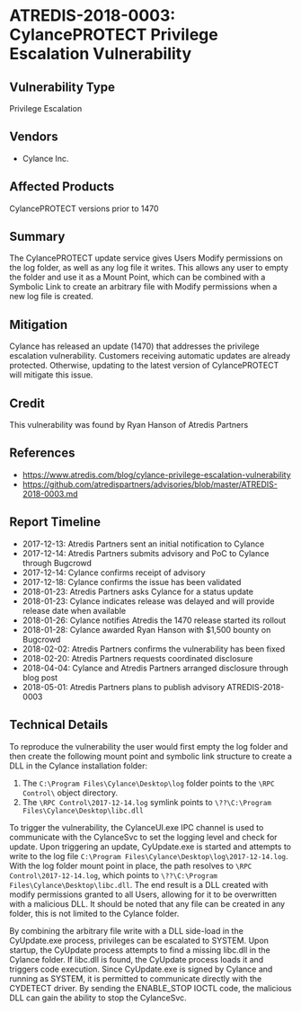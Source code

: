 # ATREDIS-2018-0003: CylancePROTECT Privilege Escalation Vulnerability

## Vulnerability Type
Privilege Escalation

## Vendors
* Cylance Inc.

## Affected Products
CylancePROTECT versions prior to 1470

## Summary
The CylancePROTECT update service gives Users Modify permissions on the log folder, as well as any log file it writes. This allows any user to empty the folder and use it as a Mount Point, which can be combined with a Symbolic Link to create an arbitrary file with Modify permissions when a new log file is created.

## Mitigation
Cylance has released an update (1470) that addresses the privilege escalation
 vulnerability. Customers receiving automatic updates are already protected. 
 Otherwise, updating to the latest version of CylancePROTECT will mitigate this issue.

## Credit
This vulnerability was found by Ryan Hanson of Atredis Partners

## References
* https://www.atredis.com/blog/cylance-privilege-escalation-vulnerability
* https://github.com/atredispartners/advisories/blob/master/ATREDIS-2018-0003.md

## Report Timeline
* 2017-12-13: Atredis Partners sent an initial notification to Cylance
* 2017-12-14: Atredis Partners submits advisory and PoC to Cylance through Bugcrowd
* 2017-12-14: Cylance confirms receipt of advisory
* 2017-12-18: Cylance confirms the issue has been validated 
* 2018-01-23: Atredis Partners asks Cylance for a status update
* 2018-01-23: Cylance indicates release was delayed and will provide release date when available 
* 2018-01-26: Cylance notifies Atredis the 1470 release started its rollout
* 2018-01-28: Cylance awarded Ryan Hanson with $1,500 bounty on Bugcrowd
* 2018-02-02: Atredis Partners confirms the vulnerability has been fixed
* 2018-02-20: Atredis Partners requests coordinated disclosure
* 2018-04-04: Cylance and Atredis Partners arranged disclosure through blog post
* 2018-05-01: Atredis Partners plans to publish advisory ATREDIS-2018-0003

## Technical Details
To reproduce the vulnerability the user would first empty the log folder and then create the following mount point and symbolic link structure to create a DLL in the Cylance installation folder:

1. The `C:\Program Files\Cylance\Desktop\log` folder points to the `\RPC Control\` object directory.
2. The `\RPC Control\2017-12-14.log` symlink points to `\??\C:\Program Files\Cylance\Desktop\libc.dll`

To trigger the vulnerability, the CylanceUI.exe IPC channel is used to communicate with the CylanceSvc to set the logging level and check for update. Upon triggering an update, CyUpdate.exe is started and attempts to write to the log file `C:\Program Files\Cylance\Desktop\log\2017-12-14.log`. With the log folder mount point in place, the path resolves to `\RPC Control\2017-12-14.log`, which points to `\??\C:\Program Files\Cylance\Desktop\libc.dll`. The end result is a DLL created with modify permissions granted to all Users, allowing for it to be overwritten with a malicious DLL. It should be noted that any file can be created in any folder, this is not limited to the Cylance folder.

By combining the arbitrary file write with a DLL side-load in the CyUpdate.exe process, privileges can be escalated to SYSTEM. Upon startup, the CyUpdate process attempts to find a missing libc.dll in the Cylance folder. If libc.dll is found, the CyUpdate process loads it and triggers code execution. Since CyUpdate.exe is signed by Cylance and running as SYSTEM, it is permitted to communicate directly with the CYDETECT driver. By sending the ENABLE_STOP IOCTL code, the malicious DLL can gain the ability to stop the CylanceSvc.
